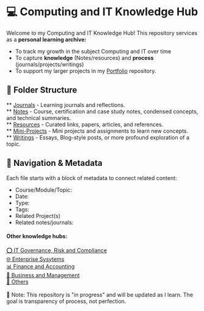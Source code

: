 # 💻 Computing and IT Knowledge Hub

Welcome to my Computing and IT Knowledge Hub!
This repository services as a <b>personal learning archive:</b>
- To track my growth in the subject Computing and IT over time
- To capture <b>knowledge</b> (Notes/resources) and <b>process</b> (journals/projects/writings)
- To support my larger projects in my [ Portfolio](https://github.com/NikiDigitals/Portfolio_Projects) repository. 

## 📂 Folder Structure
** [Journals](journals) - Learning journals and reflections.  
** [Notes](notes) - Course, certification and case study notes, condensed concepts, and technical summaries.  
** [Resources](resources) - Curated links, papers, articles, and references.  
** [Mini-Projects](mini-projects) - Mini projects and assignments to learn new concepts.  
** [Writings](writings) - Essays, Blog-style posts, or more profound exploration of a topic.  

## 🧭 Navigation & Metadata

Each file starts with a block of metadata to connect related content:  
- Course/Module/Topic:  
- Date:  
- Type:  
- Tags:  
- Related Project(s)  
- Related notes/journals:  

<h4>Other knowledge hubs:</h4>

[⭕ IT Governance, Risk and Compliance](https://github.com/NikiDigitals/GRC)  
[🌐 Enterprise Sysytems](https://github.com/NikiDigitals/systems)  
[📊 Finance and Accounting](https://github.com/NikiDigitals/Finance-and-accounting)  
[💼 Business and Management](https://github.com/NikiDigitals/Management-Business)  
[📑 Others](https://github.com/NikiDigitals/others)  
<br>
📌 Note: This repository is "in progress" and will be updated as I learn. 
The goal is transparency of process, not perfection.


